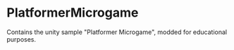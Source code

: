 # PlatformerMicrogame
Contains the unity sample "Platformer Microgame", modded for educational purposes.
